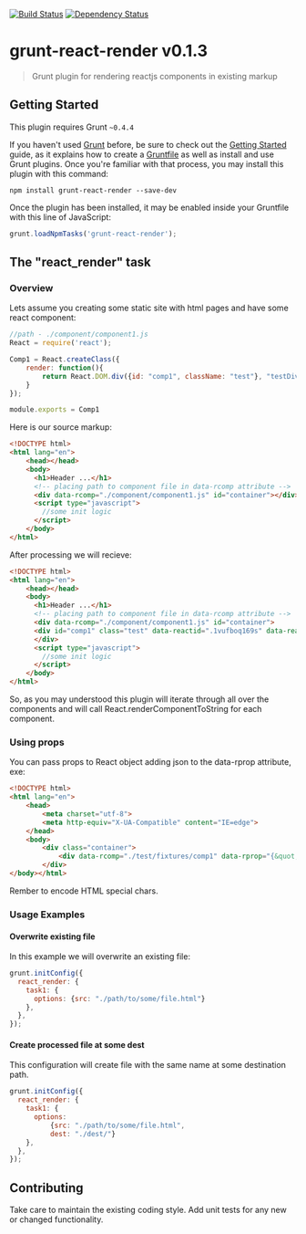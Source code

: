 [![Build Status](https://travis-ci.org/AlexMost/abs.js.svg?branch=master)](https://travis-ci.org/AlexMost/grunt-react-render)
[![Dependency Status](https://david-dm.org/alexmost/grunt-react-render.png)](https://david-dm.org/alexmost/grunt-react-render)

# grunt-react-render v0.1.3

> Grunt plugin for rendering reactjs components in existing markup

## Getting Started
This plugin requires Grunt `~0.4.4`

If you haven't used [Grunt](http://gruntjs.com/) before, be sure to check out the [Getting Started](http://gruntjs.com/getting-started) guide, as it explains how to create a [Gruntfile](http://gruntjs.com/sample-gruntfile) as well as install and use Grunt plugins. Once you're familiar with that process, you may install this plugin with this command:

```shell
npm install grunt-react-render --save-dev
```

Once the plugin has been installed, it may be enabled inside your Gruntfile with this line of JavaScript:

```js
grunt.loadNpmTasks('grunt-react-render');
```

## The "react_render" task

### Overview
Lets assume you creating some static site with html pages and have some react component:


```js
//path - ./component/component1.js
React = require('react');

Comp1 = React.createClass({
    render: function(){
        return React.DOM.div({id: "comp1", className: "test"}, "testDiv")
    }
});

module.exports = Comp1
```


Here is our source markup:

```html
<!DOCTYPE html>
<html lang="en">
    <head></head>
    <body>
      <h1>Header ...</h1>
      <!-- placing path to component file in data-rcomp attribute -->
      <div data-rcomp="./component/component1.js" id="container"></div>
      <script type="javascript">
        //some init logic
      </script>
    </body>
</html>
```

After processing we will recieve:
```html
<!DOCTYPE html>
<html lang="en">
    <head></head>
    <body>
      <h1>Header ...</h1>
      <!-- placing path to component file in data-rcomp attribute -->
      <div data-rcomp="./component/component1.js" id="container">
      <div id="comp1" class="test" data-reactid=".1vufboq169s" data-react-checksum="1034950555">testDiv</div>
      </div>
      <script type="javascript">
        //some init logic
      </script>
    </body>
</html>
```

So, as you may understood this plugin will iterate through all over the components and will call React.renderComponentToString for each component.

### Using props

You can pass props to React object adding json to the data-rprop attribute, exe:

```html
<!DOCTYPE html>
<html lang="en">
    <head>
        <meta charset="utf-8">
        <meta http-equiv="X-UA-Compatible" content="IE=edge">
    </head>
    <body>
        <div class="container">
            <div data-rcomp="./test/fixtures/comp1" data-rprop="{&quot;p1&quot;:&quot;val1&quot;}" id="container"></div>            
        </div>
</body></html>
```

Rember to encode HTML special chars.

### Usage Examples

#### Overwrite existing file
In this example we will overwrite an existing file:

```js
grunt.initConfig({
  react_render: {
    task1: {
      options: {src: "./path/to/some/file.html"}
    },
  },
});
```

#### Create processed file at some dest
This configuration will create file with the same name at some destination path.
```js
grunt.initConfig({
  react_render: {
    task1: {
      options: 
          {src: "./path/to/some/file.html",
          dest: "./dest/"}
    },
  },
});
```

## Contributing
Take care to maintain the existing coding style. Add unit tests for any new or changed functionality.
